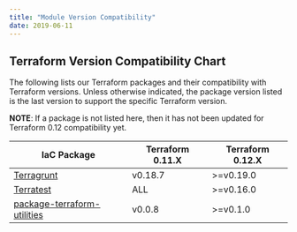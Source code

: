 ```yaml
---
title: "Module Version Compatibility"
date: 2019-06-11
---
```


## Terraform Version Compatibility Chart

The following lists our Terraform packages and their compatibility with Terraform versions. Unless otherwise indicated,
the package version listed is the last version to support the specific Terraform version.

**NOTE**: If a package is not listed here, then it has not been updated for Terraform 0.12 compatibility yet.

<!-- This was generated using the Markdown Table Generator: https://www.tablesgenerator.com/markdown_tables -->

| IaC Package                                                                                | Terraform 0.11.X | Terraform 0.12.X |
|--------------------------------------------------------------------------------------------|------------------|------------------|
| [Terragrunt](https://github.com/gruntwork-io/terragrunt)                                   | v0.18.7          | >=v0.19.0        |
| [Terratest](https://github.com/gruntwork-io/terratest)                                     | ALL              | >=v0.16.0        |
| [package-terraform-utilities](https://github.com/gruntwork-io/package-terraform-utilities) | v0.0.8           | >=v0.1.0         |
